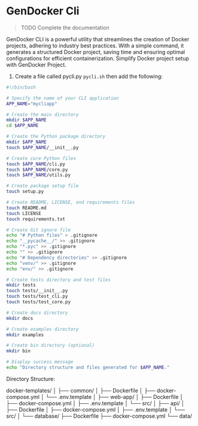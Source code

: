 # GenDocker Cli

> 
> TODO
> Complete the documentation
> 

GenDocker CLI is a powerful utility that streamlines the creation of Docker projects, adhering to industry best practices. With a simple command, it generates a structured Docker project, saving time and ensuring optimal configurations for efficient containerization. Simplify Docker project setup with GenDocker Project.

1. Create a file called pycli.py `pycli.sh` then add the following:

```bash
#!/bin/bash

# Specify the name of your CLI application
APP_NAME="mycliapp"

# Create the main directory
mkdir $APP_NAME
cd $APP_NAME

# Create the Python package directory
mkdir $APP_NAME
touch $APP_NAME/__init__.py

# Create core Python files
touch $APP_NAME/cli.py
touch $APP_NAME/core.py
touch $APP_NAME/utils.py

# Create package setup file
touch setup.py

# Create README, LICENSE, and requirements files
touch README.md
touch LICENSE
touch requirements.txt

# Create Git ignore file
echo "# Python files" > .gitignore
echo "__pycache__/" >> .gitignore
echo "*.pyc" >> .gitignore
echo "" >> .gitignore
echo "# Dependency directories" >> .gitignore
echo "venv/" >> .gitignore
echo "env/" >> .gitignore

# Create tests directory and test files
mkdir tests
touch tests/__init__.py
touch tests/test_cli.py
touch tests/test_core.py

# Create docs directory
mkdir docs

# Create examples directory
mkdir examples

# Create bin directory (optional)
mkdir bin

# Display success message
echo "Directory structure and files generated for $APP_NAME."
```

Directory Structure:

docker-templates/
│
├── common/
│   ├── Dockerfile
│   ├── docker-compose.yml
│   └── .env.template
│
├── web-app/
│   ├── Dockerfile
│   ├── docker-compose.yml
│   ├── .env.template
│   └── src/
│
├── api/
│   ├── Dockerfile
│   ├── docker-compose.yml
│   ├── .env.template
│   └── src/
│
└── database/
    ├── Dockerfile
    ├── docker-compose.yml
    └── data/

